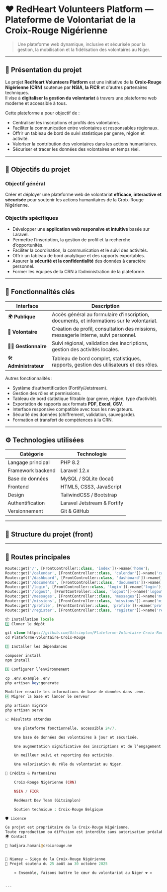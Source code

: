 # ❤️ RedHeart Volunteers Platform — Plateforme de Volontariat de la Croix-Rouge Nigérienne

> Une plateforme web dynamique, inclusive et sécurisée pour la gestion, la mobilisation et la fidélisation des volontaires au Niger.

---

## 🧭 Présentation du projet

Le projet **RedHeart Volunteers Platform** est une initiative de la **Croix-Rouge Nigérienne (CRN)** soutenue par **NSIA**, **la FICR** et d'autres partenaires techniques.  
Il vise à **digitaliser la gestion du volontariat** à travers une plateforme web moderne et accessible à tous.

Cette plateforme a pour objectif de :
- Centraliser les inscriptions et profils des volontaires.
- Faciliter la communication entre volontaires et responsables régionaux.
- Offrir un tableau de bord de suivi statistique par genre, région et activité.
- Valoriser la contribution des volontaires dans les actions humanitaires.
- Sécuriser et tracer les données des volontaires en temps réel.

---

## 🎯 Objectifs du projet

### Objectif général
Créer et déployer une plateforme web de volontariat **efficace, interactive et sécurisée** pour soutenir les actions humanitaires de la Croix-Rouge Nigérienne.

### Objectifs spécifiques
- Développer une **application web responsive et intuitive** basée sur Laravel.
- Permettre l’inscription, la gestion de profil et la recherche d’opportunités.
- Faciliter la coordination, la communication et le suivi des activités.
- Offrir un tableau de bord analytique et des rapports exportables.
- Assurer la **sécurité et la confidentialité** des données à caractère personnel.
- Former les équipes de la CRN à l’administration de la plateforme.

---

## 🧩 Fonctionnalités clés

| Interface | Description |
|------------|-------------|
| 🌍 **Publique** | Accès général au formulaire d’inscription, documents, et informations sur le volontariat. |
| 👤 **Volontaire** | Création de profil, consultation des missions, messagerie interne, suivi personnel. |
| 🧑‍💼 **Gestionnaire** | Suivi régional, validation des inscriptions, gestion des activités locales. |
| 🛠️ **Administrateur** | Tableau de bord complet, statistiques, rapports, gestion des utilisateurs et des rôles. |

Autres fonctionnalités :
- Système d’authentification (Fortify/Jetstream).
- Gestion des rôles et permissions.
- Tableau de bord statistique filtrable (par genre, région, type d’activité).
- Exportation de rapports aux formats **PDF**, **Excel**, **CSV**.
- Interface responsive compatible avec tous les navigateurs.
- Sécurité des données (chiffrement, validation, sauvegarde).
- Formation et transfert de compétences à la CRN.

---

## ⚙️ Technologies utilisées

| Catégorie | Technologie |
|------------|--------------|
| Langage principal | PHP 8.2 |
| Framework backend | Laravel 12.x |
| Base de données | MySQL / SQLite (local) |
| Frontend | HTML5, CSS3, JavaScript |
| Design | TailwindCSS / Bootstrap |
| Authentification | Laravel Jetstream & Fortify |
| Versionnement | Git & GitHub |

---

## 🧱 Structure du projet (front)


---

## 🧭 Routes principales

```php
Route::get('/', [FrontController::class, 'index'])->name('home');
Route::get('/calendar', [FrontController::class, 'calendar'])->name('calendar');
Route::get('/dashboard', [FrontController::class, 'dashboard'])->name('dashboard');
Route::get('/documents', [FrontController::class, 'documents'])->name('documents');
Route::get('/login', [FrontController::class, 'login'])->name('login');
Route::get('/logout', [FrontController::class, 'logout'])->name('logout');
Route::get('/messages', [FrontController::class, 'messages'])->name('messages');
Route::get('/missions', [FrontController::class, 'missions'])->name('missions');
Route::get('/profile', [FrontController::class, 'profile'])->name('profile');
Route::get('/register', [FrontController::class, 'register'])->name('register');

📦 Installation locale
1️⃣ Cloner le dépôt

git clone https://github.com/Gitsimplon/Plateforme-Volontaire-Croix-Rouge.git
cd Plateforme-Volontaire-Croix-Rouge

2️⃣ Installer les dépendances

composer install
npm install

3️⃣ Configurer l’environnement

cp .env.example .env
php artisan key:generate

Modifier ensuite les informations de base de données dans .env.
4️⃣ Migrer la base et lancer le serveur

php artisan migrate
php artisan serve

📈 Résultats attendus

    Une plateforme fonctionnelle, accessible 24/7.

    Une base de données des volontaires à jour et sécurisée.

    Une augmentation significative des inscriptions et de l’engagement.

    Un meilleur suivi et reporting des activités.

    Une valorisation du rôle du volontariat au Niger.

🤝 Crédits & Partenaires

    Croix-Rouge Nigérienne (CRN)

    NSIA / FICR

    RedHeart Dev Team (Gitsimplon)

    Soutien technique : Croix-Rouge Belgique

🛡️ Licence

Ce projet est propriétaire de la Croix-Rouge Nigérienne.
Toute reproduction ou diffusion est interdite sans autorisation préalable.
🌍 Contact

📧 hadjara.hamani@croixrouge.ne


📍 Niamey – Siège de la Croix-Rouge Nigérienne
📅 Projet soutenu du 25 août au 30 octobre 2025

    « Ensemble, faisons battre le cœur du volontariat au Niger ❤️ »


---

